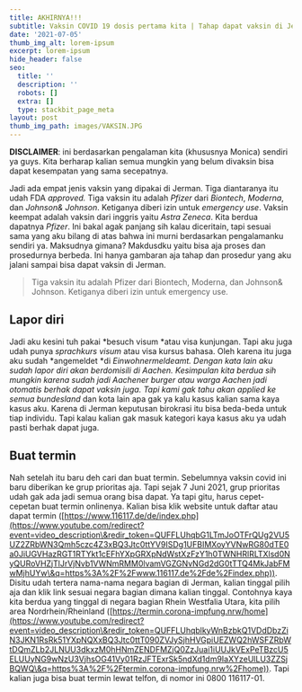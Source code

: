 ```yaml
---
title: AKHIRNYA!!!
subtitle: Vaksin COVID 19 dosis pertama kita | Tahap dapat vaksin di Jerman
date: '2021-07-05'
thumb_img_alt: lorem-ipsum
excerpt: lorem-ipsum
hide_header: false
seo:
  title: ''
  description: ''
  robots: []
  extra: []
  type: stackbit_page_meta
layout: post
thumb_img_path: images/VAKSIN.JPG
---
```

**DISCLAIMER**: ini berdasarkan pengalaman kita (khususnya Monica) sendiri ya guys. Kita berharap kalian semua mungkin yang belum divaksin bisa dapat kesempatan yang sama secepatnya.

Jadi ada empat jenis vaksin yang dipakai di Jerman. Tiga diantaranya itu udah FDA *approved.* Tiga vaksin itu adalah *Pfizer* dari *Biontech*, *Moderna*, dan *Johnson& Johnson*. Ketiganya diberi izin untuk *emergency use*. Vaksin keempat adalah vaksin dari inggris yaitu *Astra Zeneca*. Kita berdua dapatnya *Pfizer*. Ini bakal agak panjang sih kalau diceritain, tapi sesuai sama yang aku bilang di atas bahwa ini murni berdasarkan pengalamanku sendiri ya. Maksudnya gimana? Makdusdku yaitu bisa aja proses dan prosedurnya berbeda. Ini hanya gambaran aja tahap dan prosedur yang aku jalani sampai bisa dapat vaksin di Jerman.

> Tiga vaksin itu adalah Pfizer dari Biontech, Moderna, dan Johnson& Johnson.
> Ketiganya diberi izin untuk emergency use.
>
>

## Lapor diri

Jadi aku kesini tuh pakai \*besuch visum \*atau visa kunjungan. Tapi aku juga udah punya *sprachkurs visum* atau visa kursus bahasa. Oleh karena itu juga aku sudah \*angemeldet \*di *Einwohnermeldeamt. Dengan kata lain aku sudah lapor diri akan berdomisili di Aachen. Kesimpulan kita berdua sih mungkin karena sudah jadi Aachener burger atau warga Aachen jadi otomatis berhak dapat vaksin juga. Tapi kami gak tahu akan applied ke semua bundesland* dan kota lain apa gak ya kalu kasus kalian sama kaya kasus aku. Karena di Jerman keputusan birokrasi itu bisa beda-beda untuk tiap individu. Tapi kalau kalian gak masuk kategori kaya kasus aku ya udah pasti berhak dapat juga.

## Buat termin

Nah setelah itu baru deh cari dan buat termin. Sebelumnya vaksin covid ini baru diberikan ke grup prioritas aja. Tapi sejak 7 Juni 2021, grup prioritas udah gak ada jadi semua orang bisa dapat. Ya tapi gitu, harus cepet-cepetan buat termin onlinenya. Kalian bisa klik website untuk daftar atau dapat termin ([https://www.116117.de/de/index.php](https://www.youtube.com/redirect?event=video_description\&redir_token=QUFFLUhqbG1LTmJoOTFrQUg2VU5UZ2ZRbWN3Qmh5czc4Z3xBQ3Jtc0ttYV9ISDg1UFBIMXoyYVNwRG80dTE0a0JiUGVHazRGT1RTYkt1cEFhYXpGRXpNdWstXzFzY1h0TWNHRlRLTXlsd0NyQURoVHZjTlJrVjNvb1VWNmRMM0lvamVGZGNvNGd2dG0tTTQ4MkJabFMwMjhUYw\&q=https%3A%2F%2Fwww.116117.de%2Fde%2Findex.php)). Disitu udah tertera nama-nama negara bagian di Jerman, kalian tinggal pilih aja dan klik link sesuai negara bagian dimana kalian tinggal. Contohnya kaya kita berdua yang tinggal di negara bagian Rhein Westfalia Utara, kita pilih area Nordrhein/Rheinland ([https://termin.corona-impfung.nrw/home](https://www.youtube.com/redirect?event=video_description\&redir_token=QUFFLUhqblkyWnBzbkQ1VDdDbzZiN3JKN1RsRk51YXpNQXxBQ3Jtc0ttT090ZVJySjhHVGpiUEZWQ2hWSFZRbWtDQmZLb2JLNUU3dkxzM0hHNmZENDFMZjQ0ZzJuai1iUUJkVExPeTBzcU5ELUUyNG9wNzU3VjhsOG41Vy01RzJFTExrSk5ndXd1dm9IaXYzeUlLU3ZZSjBQWQ\&q=https%3A%2F%2Ftermin.corona-impfung.nrw%2Fhome)). Tapi kalian juga bisa buat termin lewat telfon, di nomor ini 0800 116117-01.
